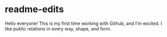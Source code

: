 # readme-edits

Hello everyone! This is my first time working with Github, and I'm excited. 
I like public relations in every way, shape, and form. 
